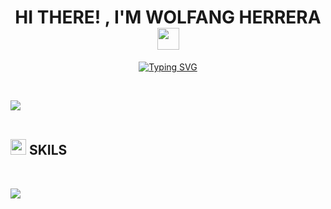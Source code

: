 
<h1 align="center"><b>HI THERE! , I'M WOLFANG HERRERA </b><img src="https://media.giphy.com/media/hvRJCLFzcasrR4ia7z/giphy.gif" width="35"></h1>

<p align="center">
<a href="https://git.io/typing-svg"><img src="https://readme-typing-svg.herokuapp.com?font=Source+Code+Pro&weight=400&size=25&pause=1000&color=C0C0C0&center=true&width=435&separator=%3D&lines=SOFTWARE+DEVELOPER+%3DPYTHON+LOVER+%3C3" alt="Typing SVG" /></a>
</p>


<br>

<img src="https://user-images.githubusercontent.com/73097560/115834477-dbab4500-a447-11eb-908a-139a6edaec5c.gif"><br><br>

## <img src="https://media2.giphy.com/media/QssGEmpkyEOhBCb7e1/giphy.gif?cid=ecf05e47a0n3gi1bfqntqmob8g9aid1oyj2wr3ds3mg700bl&rid=giphy.gif" width ="25"><b> **SKILS**</b>
<br>

<p align="center">

[![]([docs/Preview.gif](https://github.com/WolfangHerrera/IONIC-ALFA3-APP/blob/master/docs/Preview.gif))](https://alfa3electricos.com)

</p>

<br>
<br>
